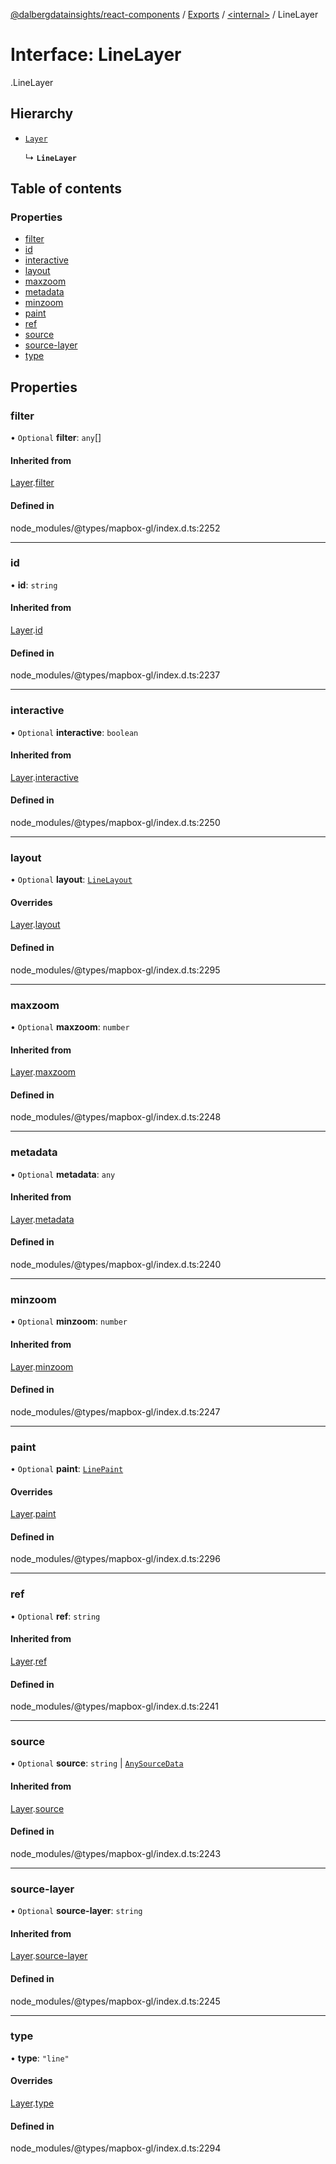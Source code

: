 [@dalbergdatainsights/react-components](../README.md) / [Exports](../modules.md) / [<internal\>](../modules/internal_.md) / LineLayer

# Interface: LineLayer

[<internal>](../modules/internal_.md).LineLayer

## Hierarchy

- [`Layer`](internal_.Layer.md)

  ↳ **`LineLayer`**

## Table of contents

### Properties

- [filter](internal_.LineLayer.md#filter)
- [id](internal_.LineLayer.md#id)
- [interactive](internal_.LineLayer.md#interactive)
- [layout](internal_.LineLayer.md#layout)
- [maxzoom](internal_.LineLayer.md#maxzoom)
- [metadata](internal_.LineLayer.md#metadata)
- [minzoom](internal_.LineLayer.md#minzoom)
- [paint](internal_.LineLayer.md#paint)
- [ref](internal_.LineLayer.md#ref)
- [source](internal_.LineLayer.md#source)
- [source-layer](internal_.LineLayer.md#source-layer)
- [type](internal_.LineLayer.md#type)

## Properties

### filter

• `Optional` **filter**: `any`[]

#### Inherited from

[Layer](internal_.Layer.md).[filter](internal_.Layer.md#filter)

#### Defined in

node_modules/@types/mapbox-gl/index.d.ts:2252

___

### id

• **id**: `string`

#### Inherited from

[Layer](internal_.Layer.md).[id](internal_.Layer.md#id)

#### Defined in

node_modules/@types/mapbox-gl/index.d.ts:2237

___

### interactive

• `Optional` **interactive**: `boolean`

#### Inherited from

[Layer](internal_.Layer.md).[interactive](internal_.Layer.md#interactive)

#### Defined in

node_modules/@types/mapbox-gl/index.d.ts:2250

___

### layout

• `Optional` **layout**: [`LineLayout`](internal_.LineLayout.md)

#### Overrides

[Layer](internal_.Layer.md).[layout](internal_.Layer.md#layout)

#### Defined in

node_modules/@types/mapbox-gl/index.d.ts:2295

___

### maxzoom

• `Optional` **maxzoom**: `number`

#### Inherited from

[Layer](internal_.Layer.md).[maxzoom](internal_.Layer.md#maxzoom)

#### Defined in

node_modules/@types/mapbox-gl/index.d.ts:2248

___

### metadata

• `Optional` **metadata**: `any`

#### Inherited from

[Layer](internal_.Layer.md).[metadata](internal_.Layer.md#metadata)

#### Defined in

node_modules/@types/mapbox-gl/index.d.ts:2240

___

### minzoom

• `Optional` **minzoom**: `number`

#### Inherited from

[Layer](internal_.Layer.md).[minzoom](internal_.Layer.md#minzoom)

#### Defined in

node_modules/@types/mapbox-gl/index.d.ts:2247

___

### paint

• `Optional` **paint**: [`LinePaint`](internal_.LinePaint.md)

#### Overrides

[Layer](internal_.Layer.md).[paint](internal_.Layer.md#paint)

#### Defined in

node_modules/@types/mapbox-gl/index.d.ts:2296

___

### ref

• `Optional` **ref**: `string`

#### Inherited from

[Layer](internal_.Layer.md).[ref](internal_.Layer.md#ref)

#### Defined in

node_modules/@types/mapbox-gl/index.d.ts:2241

___

### source

• `Optional` **source**: `string` \| [`AnySourceData`](../modules/internal_.md#anysourcedata)

#### Inherited from

[Layer](internal_.Layer.md).[source](internal_.Layer.md#source)

#### Defined in

node_modules/@types/mapbox-gl/index.d.ts:2243

___

### source-layer

• `Optional` **source-layer**: `string`

#### Inherited from

[Layer](internal_.Layer.md).[source-layer](internal_.Layer.md#source-layer)

#### Defined in

node_modules/@types/mapbox-gl/index.d.ts:2245

___

### type

• **type**: ``"line"``

#### Overrides

[Layer](internal_.Layer.md).[type](internal_.Layer.md#type)

#### Defined in

node_modules/@types/mapbox-gl/index.d.ts:2294
